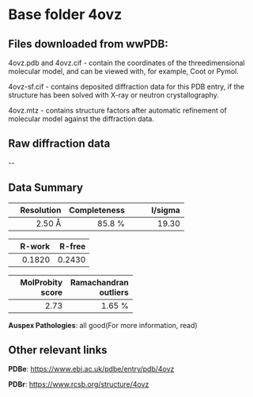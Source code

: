 # Base folder 4ovz

## Files downloaded from wwPDB:

4ovz.pdb and 4ovz.cif - contain the coordinates of the threedimensional molecular model, and can be viewed with, for example, Coot or Pymol.

4ovz-sf.cif - contains deposited diffraction data for this PDB entry, if the structure has been solved with X-ray or neutron crystallography.

4ovz.mtz - contains structure factors after automatic refinement of molecular model against the diffraction data.

## Raw diffraction data

--<br> 

## Data Summary
|   | Resolution | Completeness| I/sigma |
|---|-------------:|----------------:|--------------:|
|   |2.50 Å|85.8  %|<img width=50/>19.30|

|   | **R-work**| **R-free**   
|---|-------------:|----------------:|           
||  0.1820|  0.2430|

|   |**MolProbity<br>score**| **Ramachandran<br>outliers** 
|---|-------------:|----------------:|
||  2.73|  1.65 %|

**Auspex Pathologies**: all good(For more information, read)

 



## Other relevant links 
**PDBe**:  https://www.ebi.ac.uk/pdbe/entry/pdb/4ovz
 
**PDBr**: https://www.rcsb.org/structure/4ovz 

